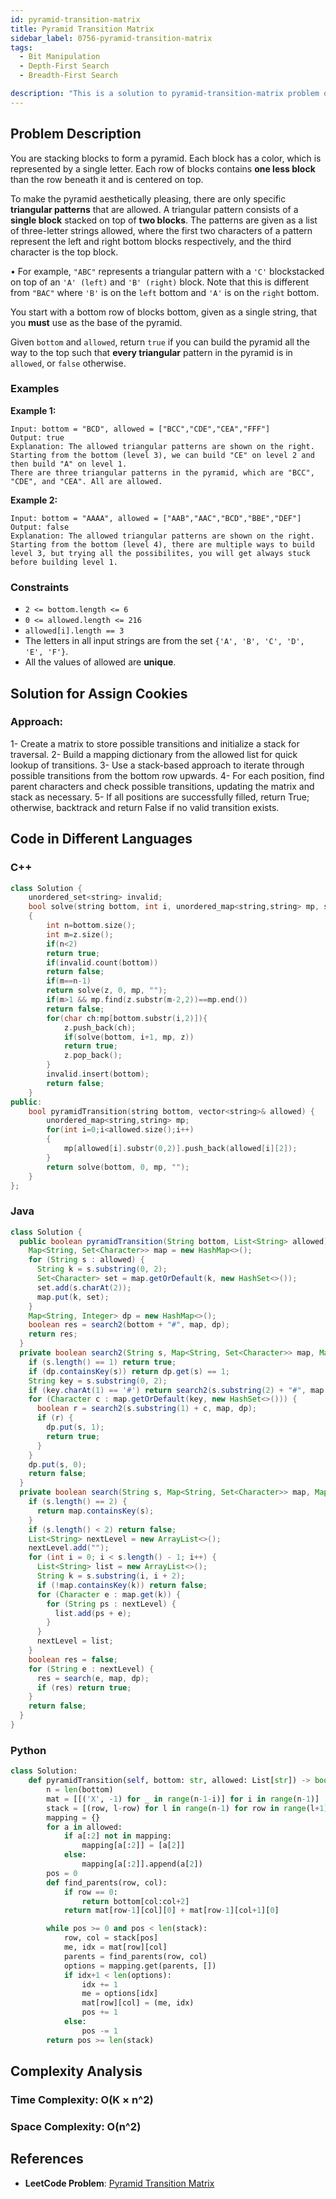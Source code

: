 ```yaml
---
id: pyramid-transition-matrix
title: Pyramid Transition Matrix
sidebar_label: 0756-pyramid-transition-matrix
tags:
  - Bit Manipulation
  - Depth-First Search
  - Breadth-First Search

description: "This is a solution to pyramid-transition-matrix problem on LeetCode."
---
```


## Problem Description

You are stacking blocks to form a pyramid. Each block has a color, which is represented by a single letter. Each row of blocks contains **one less block** than the row beneath it and is centered on top.

To make the pyramid aesthetically pleasing, there are only specific **triangular patterns** that are allowed. A triangular pattern consists of a **single block** stacked on top of **two blocks**. The patterns are given as a list of three-letter strings allowed, where the first two characters of a pattern represent the left and right bottom blocks respectively, and the third character is the top block.

 •  For example, `"ABC"` represents a triangular pattern with a `'C'`
    blockstacked on top of an `'A' (left)` and `'B' (right)` block. Note that this is different from `"BAC"` where `'B'` is on the `left` bottom and `'A'` is on the `right` bottom.

You start with a bottom row of blocks bottom, given as a single string, that you **must** use as the base of the pyramid.

Given `bottom` and `allowed`, return `true` if you can build the pyramid all the way to the top such that **every triangular** pattern in the pyramid is in `allowed`, or `false` otherwise.

### Examples

**Example 1:**

```
Input: bottom = "BCD", allowed = ["BCC","CDE","CEA","FFF"]
Output: true
Explanation: The allowed triangular patterns are shown on the right.
Starting from the bottom (level 3), we can build "CE" on level 2 and then build "A" on level 1.
There are three triangular patterns in the pyramid, which are "BCC", "CDE", and "CEA". All are allowed.
```

**Example 2:**

```
Input: bottom = "AAAA", allowed = ["AAB","AAC","BCD","BBE","DEF"]
Output: false
Explanation: The allowed triangular patterns are shown on the right.
Starting from the bottom (level 4), there are multiple ways to build level 3, but trying all the possibilites, you will get always stuck before building level 1.
```


### Constraints

- `2 <= bottom.length <= 6`
- `0 <= allowed.length <= 216`
- `allowed[i].length == 3`
-  The letters in all input strings are from the set `{'A', 'B', 'C', 'D', 'E', 'F'}`.
 -  All the values of allowed are **unique**.


## Solution for Assign Cookies

### Approach:

1- Create a matrix to store possible transitions and initialize a stack for traversal.
2- Build a mapping dictionary from the allowed list for quick lookup of transitions.
3- Use a stack-based approach to iterate through possible transitions from the bottom row upwards.
4- For each position, find parent characters and check possible transitions, updating the matrix and stack as necessary.
5- If all positions are successfully filled, return True; otherwise, backtrack and return False if no valid transition exists.


## Code in Different Languages

### C++

```cpp
class Solution {
    unordered_set<string> invalid;
    bool solve(string bottom, int i, unordered_map<string,string> mp, string z)
    {
        int n=bottom.size();
        int m=z.size();
        if(n<2)
        return true;
        if(invalid.count(bottom))
        return false;
        if(m==n-1)
        return solve(z, 0, mp, "");
        if(m>1 && mp.find(z.substr(m-2,2))==mp.end())
        return false;
        for(char ch:mp[bottom.substr(i,2)]){
            z.push_back(ch);
            if(solve(bottom, i+1, mp, z))
            return true;
            z.pop_back();
        }
        invalid.insert(bottom);
        return false;
    }
public:
    bool pyramidTransition(string bottom, vector<string>& allowed) {
        unordered_map<string,string> mp;
        for(int i=0;i<allowed.size();i++)
        {
            mp[allowed[i].substr(0,2)].push_back(allowed[i][2]);
        }
        return solve(bottom, 0, mp, "");
    }
};
```
### Java

```java
class Solution {
  public boolean pyramidTransition(String bottom, List<String> allowed) {
    Map<String, Set<Character>> map = new HashMap<>();
    for (String s : allowed) {
      String k = s.substring(0, 2);
      Set<Character> set = map.getOrDefault(k, new HashSet<>());
      set.add(s.charAt(2));
      map.put(k, set);
    }
    Map<String, Integer> dp = new HashMap<>();
    boolean res = search2(bottom + "#", map, dp);
    return res;
  }
  private boolean search2(String s, Map<String, Set<Character>> map, Map<String, Integer> dp) {
    if (s.length() == 1) return true;
    if (dp.containsKey(s)) return dp.get(s) == 1;
    String key = s.substring(0, 2);
    if (key.charAt(1) == '#') return search2(s.substring(2) + "#", map, dp);
    for (Character c : map.getOrDefault(key, new HashSet<>())) {
      boolean r = search2(s.substring(1) + c, map, dp);
      if (r) {
        dp.put(s, 1);
        return true;
      }
    }
    dp.put(s, 0);
    return false;
  }
  private boolean search(String s, Map<String, Set<Character>> map, Map<String, Integer> dp) {
    if (s.length() == 2) {
      return map.containsKey(s);
    }
    if (s.length() < 2) return false;
    List<String> nextLevel = new ArrayList<>();
    nextLevel.add("");
    for (int i = 0; i < s.length() - 1; i++) {
      List<String> list = new ArrayList<>();
      String k = s.substring(i, i + 2);
      if (!map.containsKey(k)) return false;
      for (Character e : map.get(k)) {
        for (String ps : nextLevel) {
          list.add(ps + e);
        }
      }
      nextLevel = list;
    }
    boolean res = false;
    for (String e : nextLevel) {
      res = search(e, map, dp);
      if (res) return true;
    }
    return false;
  } 
}
```

### Python

```python
class Solution:
    def pyramidTransition(self, bottom: str, allowed: List[str]) -> bool:
        n = len(bottom)
        mat = [[('X', -1) for _ in range(n-1-i)] for i in range(n-1)]
        stack = [(row, l-row) for l in range(n-1) for row in range(l+1)]
        mapping = {}
        for a in allowed:
            if a[:2] not in mapping:
                mapping[a[:2]] = [a[2]]
            else:
                mapping[a[:2]].append(a[2])
        pos = 0
        def find_parents(row, col):
            if row == 0:
                return bottom[col:col+2]
            return mat[row-1][col][0] + mat[row-1][col+1][0]

        while pos >= 0 and pos < len(stack):
            row, col = stack[pos]
            me, idx = mat[row][col]
            parents = find_parents(row, col)
            options = mapping.get(parents, [])
            if idx+1 < len(options):
                idx += 1
                me = options[idx]
                mat[row][col] = (me, idx)
                pos += 1
            else:
                pos -= 1
        return pos >= len(stack)
```

## Complexity Analysis

### Time Complexity: O(K × n^2)

### Space Complexity: O(n^2)

## References

- **LeetCode Problem**: [Pyramid Transition Matrix](https://leetcode.com/problems/pyramid-transition-matrix/)

